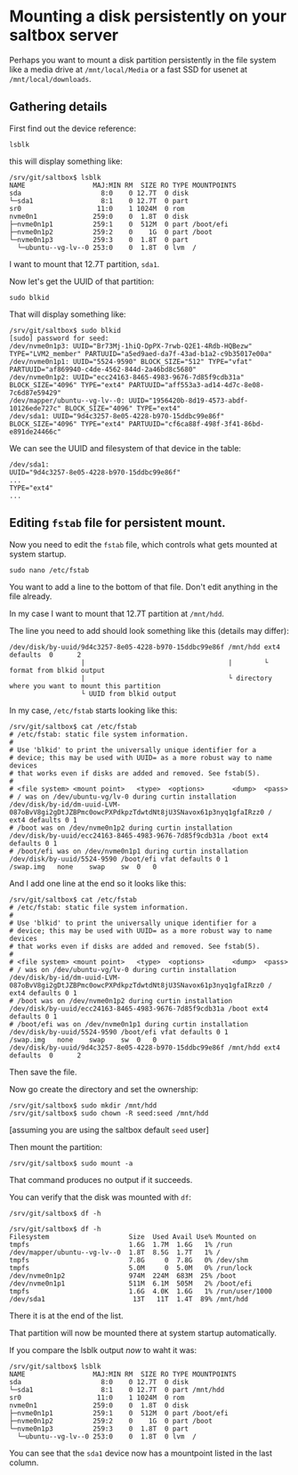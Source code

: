 # Mounting a disk persistently on your saltbox server

Perhaps you want to mount a disk partition persistently in the file system like a media drive at `/mnt/local/Media` or a fast SSD for usenet at `/mnt/local/downloads`.

## Gathering details

First find out the device reference:

```shell
lsblk
```

this will display something like:
```
/srv/git/saltbox$ lsblk
NAME                 MAJ:MIN RM  SIZE RO TYPE MOUNTPOINTS
sda                    8:0    0 12.7T  0 disk
└─sda1                 8:1    0 12.7T  0 part
sr0                   11:0    1 1024M  0 rom
nvme0n1              259:0    0  1.8T  0 disk
├─nvme0n1p1          259:1    0  512M  0 part /boot/efi
├─nvme0n1p2          259:2    0    1G  0 part /boot
└─nvme0n1p3          259:3    0  1.8T  0 part
  └─ubuntu--vg-lv--0 253:0    0  1.8T  0 lvm  /
```
I want to mount that 12.7T partition, `sda1`.

Now let's get the UUID of that partition:

```shell
sudo blkid
```

That will display something like:
```shell
/srv/git/saltbox$ sudo blkid
[sudo] password for seed:
/dev/nvme0n1p3: UUID="Br73Mj-1hiQ-DpPX-7rwb-Q2E1-4Rdb-HQBezw" TYPE="LVM2_member" PARTUUID="a5ed9aed-da7f-43ad-b1a2-c9b35017e00a"
/dev/nvme0n1p1: UUID="5524-9590" BLOCK_SIZE="512" TYPE="vfat" PARTUUID="af869940-c4de-4562-844d-2a46bd8c5680"
/dev/nvme0n1p2: UUID="ecc24163-8465-4983-9676-7d85f9cdb31a" BLOCK_SIZE="4096" TYPE="ext4" PARTUUID="aff553a3-ad14-4d7c-8e08-7c6d87e59429"
/dev/mapper/ubuntu--vg-lv--0: UUID="1956420b-8d19-4573-abdf-10126ede727c" BLOCK_SIZE="4096" TYPE="ext4"
/dev/sda1: UUID="9d4c3257-8e05-4228-b970-15ddbc99e86f" BLOCK_SIZE="4096" TYPE="ext4" PARTUUID="cf6ca88f-498f-3f41-86bd-e891de24466c"
```

We can see the UUID and filesystem of that device in the table:

```
/dev/sda1: 
UUID="9d4c3257-8e05-4228-b970-15ddbc99e86f" 
...
TYPE="ext4"
...
```

## Editing `fstab` file for persistent mount.

Now you need to edit the `fstab` file, which controls what gets mounted at system startup.

```shell
sudo nano /etc/fstab
```

You want to add a line to the bottom of that file. Don't edit anything in the file already.

In my case I want to mount that 12.7T partition at `/mnt/hdd`.

The line you need to add should look something like this (details may differ):

```
/dev/disk/by-uuid/9d4c3257-8e05-4228-b970-15ddbc99e86f /mnt/hdd ext4 defaults  0      2
                  |                                    |        └ format from blkid output
                  |                                    └ directory where you want to mount this partition
                  └ UUID from blkid output
```

In my case, `/etc/fstab` starts looking like this:

```
/srv/git/saltbox$ cat /etc/fstab
# /etc/fstab: static file system information.
#
# Use 'blkid' to print the universally unique identifier for a
# device; this may be used with UUID= as a more robust way to name devices
# that works even if disks are added and removed. See fstab(5).
#
# <file system> <mount point>   <type>  <options>       <dump>  <pass>
# / was on /dev/ubuntu-vg/lv-0 during curtin installation
/dev/disk/by-id/dm-uuid-LVM-087oBvV8gi2gDtJZBPmc0owcPXPdkpzTdwtdNt8jU3SNavox61p3nyq1gfaIRzz0 / ext4 defaults 0 1
# /boot was on /dev/nvme0n1p2 during curtin installation
/dev/disk/by-uuid/ecc24163-8465-4983-9676-7d85f9cdb31a /boot ext4 defaults 0 1
# /boot/efi was on /dev/nvme0n1p1 during curtin installation
/dev/disk/by-uuid/5524-9590 /boot/efi vfat defaults 0 1
/swap.img	none	swap	sw	0	0
```

And I add one line at the end so it looks like this:
```
/srv/git/saltbox$ cat /etc/fstab
# /etc/fstab: static file system information.
#
# Use 'blkid' to print the universally unique identifier for a
# device; this may be used with UUID= as a more robust way to name devices
# that works even if disks are added and removed. See fstab(5).
#
# <file system> <mount point>   <type>  <options>       <dump>  <pass>
# / was on /dev/ubuntu-vg/lv-0 during curtin installation
/dev/disk/by-id/dm-uuid-LVM-087oBvV8gi2gDtJZBPmc0owcPXPdkpzTdwtdNt8jU3SNavox61p3nyq1gfaIRzz0 / ext4 defaults 0 1
# /boot was on /dev/nvme0n1p2 during curtin installation
/dev/disk/by-uuid/ecc24163-8465-4983-9676-7d85f9cdb31a /boot ext4 defaults 0 1
# /boot/efi was on /dev/nvme0n1p1 during curtin installation
/dev/disk/by-uuid/5524-9590 /boot/efi vfat defaults 0 1
/swap.img	none	swap	sw	0	0
/dev/disk/by-uuid/9d4c3257-8e05-4228-b970-15ddbc99e86f /mnt/hdd ext4 defaults  0      2
```

Then save the file.

Now go create the directory and set the ownership:

```shell
/srv/git/saltbox$ sudo mkdir /mnt/hdd
/srv/git/saltbox$ sudo chown -R seed:seed /mnt/hdd
```
[assuming you are using the saltbox default `seed` user]

Then mount the partition:
```shell
/srv/git/saltbox$ sudo mount -a
```

That command produces no output if it succeeds.

You can verify that the disk was mounted with `df`:

```shell
/srv/git/saltbox$ df -h
```

```shell
/srv/git/saltbox$ df -h
Filesystem                    Size  Used Avail Use% Mounted on
tmpfs                         1.6G  1.7M  1.6G   1% /run
/dev/mapper/ubuntu--vg-lv--0  1.8T  8.5G  1.7T   1% /
tmpfs                         7.8G     0  7.8G   0% /dev/shm
tmpfs                         5.0M     0  5.0M   0% /run/lock
/dev/nvme0n1p2                974M  224M  683M  25% /boot
/dev/nvme0n1p1                511M  6.1M  505M   2% /boot/efi
tmpfs                         1.6G  4.0K  1.6G   1% /run/user/1000
/dev/sda1                      13T   11T  1.4T  89% /mnt/hdd
```

There it is at the end of the list.

That partition will now be mounted there at system startup automatically.

If you compare the lsblk output *now* to waht it was:

```shell
/srv/git/saltbox$ lsblk
NAME                 MAJ:MIN RM  SIZE RO TYPE MOUNTPOINTS
sda                    8:0    0 12.7T  0 disk
└─sda1                 8:1    0 12.7T  0 part /mnt/hdd
sr0                   11:0    1 1024M  0 rom
nvme0n1              259:0    0  1.8T  0 disk
├─nvme0n1p1          259:1    0  512M  0 part /boot/efi
├─nvme0n1p2          259:2    0    1G  0 part /boot
└─nvme0n1p3          259:3    0  1.8T  0 part
  └─ubuntu--vg-lv--0 253:0    0  1.8T  0 lvm  /
```

You can see that the `sda1` device now has a mountpoint listed in the last column.
